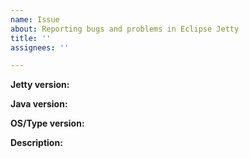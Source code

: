 ```yaml
---
name: Issue
about: Reporting bugs and problems in Eclipse Jetty
title: ''
assignees: ''

---
```


**Jetty version:**

**Java version:**

**OS/Type version:**

**Description:**



